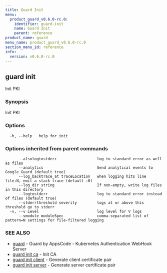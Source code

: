 ```yaml
---
title: Guard Init
menu:
  product_guard_v0.6.0-rc.0:
    identifier: guard-init
    name: Guard Init
    parent: reference
product_name: guard
menu_name: product_guard_v0.6.0-rc.0
section_menu_id: reference
info:
  version: v0.6.0-rc.0
---
```


## guard init

Init PKI

### Synopsis

Init PKI

### Options

```
  -h, --help   help for init
```

### Options inherited from parent commands

```
      --alsologtostderr                  log to standard error as well as files
      --analytics                        Send analytical events to Google Guard (default true)
      --log_backtrace_at traceLocation   when logging hits line file:N, emit a stack trace (default :0)
      --log_dir string                   If non-empty, write log files in this directory
      --logtostderr                      log to standard error instead of files (default true)
      --stderrthreshold severity         logs at or above this threshold go to stderr
  -v, --v Level                          log level for V logs
      --vmodule moduleSpec               comma-separated list of pattern=N settings for file-filtered logging
```

### SEE ALSO

* [guard](/products/guard/v0.6.0-rc.0/reference/guard)	 - Guard by AppsCode - Kubernetes Authentication WebHook Server
* [guard init ca](/products/guard/v0.6.0-rc.0/reference/guard_init_ca)	 - Init CA
* [guard init client](/products/guard/v0.6.0-rc.0/reference/guard_init_client)	 - Generate client certificate pair
* [guard init server](/products/guard/v0.6.0-rc.0/reference/guard_init_server)	 - Generate server certificate pair

